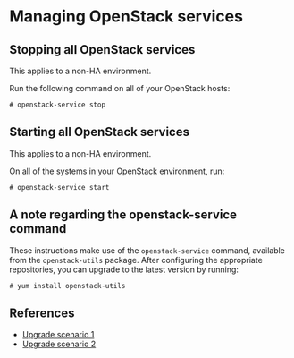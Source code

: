 # Managing OpenStack services

## <a name="stop">Stopping all OpenStack services</a>

This applies to a non-HA environment.

Run the following command on all of your OpenStack hosts:

    # openstack-service stop

## <a name="start">Starting all OpenStack services</a>

This applies to a non-HA environment.

On all of the systems in your OpenStack environment, run:

    # openstack-service start

## A note regarding the openstack-service command

These instructions make use of the `openstack-service` command,
available from the `openstack-utils` package.  After configuring the
appropriate repositories, you can upgrade to the latest version by
running:

    # yum install openstack-utils

## References

* [Upgrade scenario 1](upgrading-rdo-1)
* [Upgrade scenario 2](upgrading-rdo-2)

